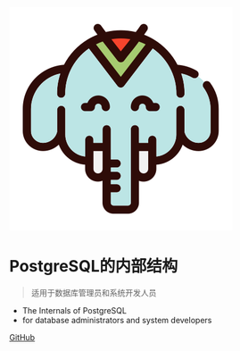 

![logo](imgs/logo/icon.svg)

# PostgreSQL的内部结构

> 适用于数据库管理员和系统开发人员 

* The Internals of PostgreSQL
* for database administrators and system developers

[GitHub](https://github.com//yonj1e/The-Internals-of-PostgreSQL)

